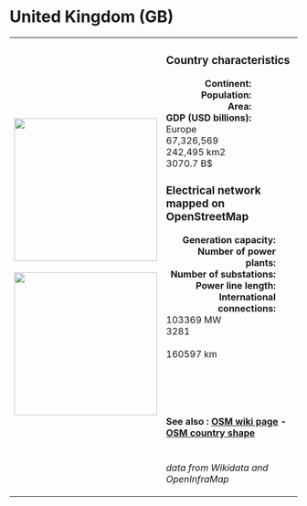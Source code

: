 # United Kingdom (GB)

<table width="90%">
<tr>
<td>
<img src="https://upload.wikimedia.org/wikipedia/commons/8/83/Flag_of_the_United_Kingdom_%283-5%29.svg" width="250">
<br><br>
<img src="https://upload.wikimedia.org/wikipedia/commons/5/5b/Europe-UK.svg" width="250"></td>
<td>
<h3>Country characteristics</h3>
<div style="display: inline-block;text-align:right;margin-right:30px;font-weight: bold;">
Continent:<br>Population:<br>Area:<br>GDP (USD billions):
</div>
<div style="display: inline-block;">
Europe<br>67,326,569<br>242,495 km2<br>3070.7 B$
</div>
<h3>Electrical network mapped on OpenStreetMap</h3>
<div style="display: inline-block;text-align:right;margin-right:30px;font-weight: bold;">Generation capacity:<br>
Number of power plants:<br>
Number of substations:<br>
Power line length:<br>
International connections:<br>
</div>
<div style="display: inline-block;">103369 MW<br>
3281<br>
<br>
160597 km<br>
<br>
</div>

<br><br><h4>See also :
<a href="https://wiki.openstreetmap.org/wiki/Power_networks/United Kingdom" target="_blank">OSM wiki page</a> -
<a href="https://openstreetmap.org/relation/62149" target="_blank">OSM country shape</a>
</h4>

<br><i>data from Wikidata and OpenInfraMap</i>
</td>
</tr>
</table>




